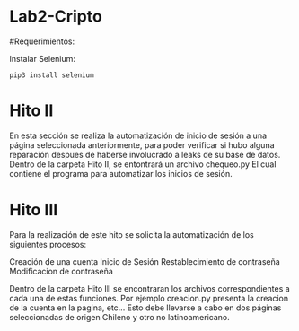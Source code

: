 # Lab2-Cripto

#Requerimientos:

Instalar Selenium:

```
pip3 install selenium
```


# Hito II

En esta sección se realiza la automatización de inicio de sesión a una página seleccionada anteriormente, para poder verificar si hubo alguna reparación despues de haberse involucrado a leaks de su base de datos. Dentro de la carpeta Hito II, se entontrará un archivo chequeo.py El cual contiene el programa para automatizar los inicios de sesión.

# Hito III

Para la realización de este hito se solicita la automatización de los siguientes procesos:

  Creación de una cuenta
  Inicio de Sesión
  Restablecimiento de contraseña
  Modificacion de contraseña
  
Dentro de la carpeta Hito III se encontraran los archivos correspondientes a cada una de estas funciones. Por ejemplo creacion.py presenta la creacion de la cuenta en la pagina, etc...
Esto debe llevarse a cabo en dos páginas seleccionadas de origen Chileno y otro no latinoamericano.


